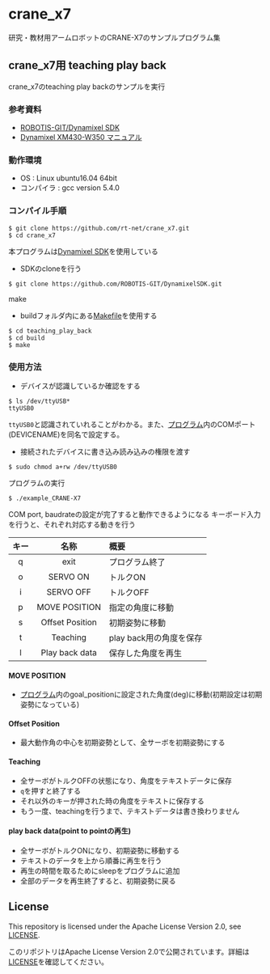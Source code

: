 # crane_x7
研究・教材用アームロボットのCRANE-X7のサンプルプログラム集

## crane_x7用 teaching play back
crane_x7のteaching play backのサンプルを実行
### 参考資料
 * [ROBOTIS-GIT/Dynamixel SDK](https://github.com/ROBOTIS-GIT/DynamixelSDK)
 * [Dynamixel XM430-W350 マニュアル](http://www.besttechnology.co.jp/modules/knowledge/?Dynamixel%20XM430-W350)

### 動作環境
 * OS : Linux ubuntu16.04 64bit
 * コンパイラ : gcc version 5.4.0
 
### コンパイル手順 
   ```
   $ git clone https://github.com/rt-net/crane_x7.git 
   $ cd crane_x7  
   ```
   本プログラムは[Dynamixel SDK](https://github.com/ROBOTIS-GIT/DynamixelSDK)を使用している  
   * SDKのcloneを行う  
   ``` 
   $ git clone https://github.com/ROBOTIS-GIT/DynamixelSDK.git   
   ```
   make
   * buildフォルダ内にある[Makefile](./teaching_play_back/build/Makefile)を使用する
   ```
   $ cd teaching_play_back  
   $ cd build 
   $ make
   ```

### 使用方法
   * デバイスが認識しているか確認をする
   ```
   $ ls /dev/ttyUSB*  
   ttyUSB0
   ```
   `ttyUSB0`と認識されていれることがわかる。また、[プログラム](./teaching_play_back/example_CRANE-X7.cpp)内のCOMポート(DEVICENAME)を同名で設定する。
   * 接続されたデバイスに書き込み読み込みの権限を渡す
   ```
   $ sudo chmod a+rw /dev/ttyUSB0 
   ```
   プログラムの実行
   ```
   $ ./example_CRANE-X7 
   ```
   COM port, baudrateの設定が完了すると動作できるようになる
   キーボード入力を行うと、それぞれ対応する動きを行う

   | キー | 名称 | 概要 |
   |:---:|:---:|:---|
   |q| exit | プログラム終了 |
   |o| SERVO ON | トルクON |
   |i| SERVO OFF | トルクOFF |
   |p| MOVE POSITION | 指定の角度に移動 |
   |s| Offset Position | 初期姿勢に移動 |
   |t| Teaching | play back用の角度を保存 |
   |l| Play back data | 保存した角度を再生 |
   
   #### MOVE POSITION   
   * [プログラム](./teaching_play_back/example_CRANE-X7.cpp)内のgoal_positionに設定された角度(deg)に移動(初期設定は初期姿勢になっている)
    
   #### Offset Position  
   * 最大動作角の中心を初期姿勢として、全サーボを初期姿勢にする
    
   #### Teaching   
   * 全サーボがトルクOFFの状態になり、角度をテキストデータに保存   
   * `q`を押すと終了する   
   * それ以外のキーが押された時の角度をテキストに保存する　
   * もう一度、teachingを行うまで、テキストデータは書き換わりません
    
   #### play back data(point to pointの再生)   
   * 全サーボがトルクONになり、初期姿勢に移動する   
   * テキストのデータを上から順番に再生を行う   
   * 再生の時間を取るためにsleepをプログラムに追加   
   * 全部のデータを再生終了すると、初期姿勢に戻る
    
## License

This repository is licensed under the Apache License Version 2.0, see [LICENSE](./LICENSE).

このリポジトリはApache License Version 2.0で公開されています。詳細は[LICENSE](./LICENSE)を確認してください。
